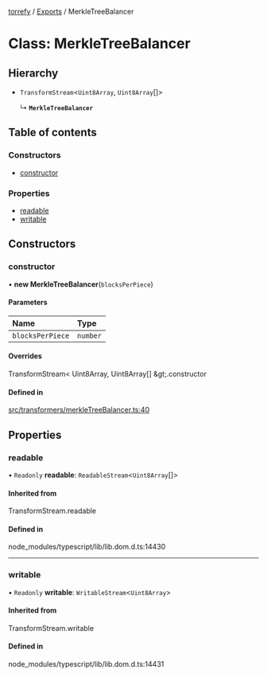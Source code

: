 [torrefy](../README.md) / [Exports](../modules.md) / MerkleTreeBalancer

# Class: MerkleTreeBalancer

## Hierarchy

- `TransformStream`<`Uint8Array`, `Uint8Array`[]\>

  ↳ **`MerkleTreeBalancer`**

## Table of contents

### Constructors

- [constructor](MerkleTreeBalancer.md#constructor)

### Properties

- [readable](MerkleTreeBalancer.md#readable)
- [writable](MerkleTreeBalancer.md#writable)

## Constructors

### constructor

• **new MerkleTreeBalancer**(`blocksPerPiece`)

#### Parameters

| Name | Type |
| :------ | :------ |
| `blocksPerPiece` | `number` |

#### Overrides

TransformStream&lt;
  Uint8Array,
  Uint8Array[]
\&gt;.constructor

#### Defined in

[src/transformers/merkleTreeBalancer.ts:40](https://github.com/Sec-ant/bepjs/blob/f9eb2df/src/transformers/merkleTreeBalancer.ts#L40)

## Properties

### readable

• `Readonly` **readable**: `ReadableStream`<`Uint8Array`[]\>

#### Inherited from

TransformStream.readable

#### Defined in

node_modules/typescript/lib/lib.dom.d.ts:14430

___

### writable

• `Readonly` **writable**: `WritableStream`<`Uint8Array`\>

#### Inherited from

TransformStream.writable

#### Defined in

node_modules/typescript/lib/lib.dom.d.ts:14431
